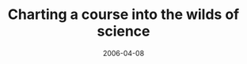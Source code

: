 ---
date: 2006-04-08
title: Charting a course into the wilds of science
source: San Diego Tribune
sourceUrl: https://www.sandiegouniontribune.com/
---